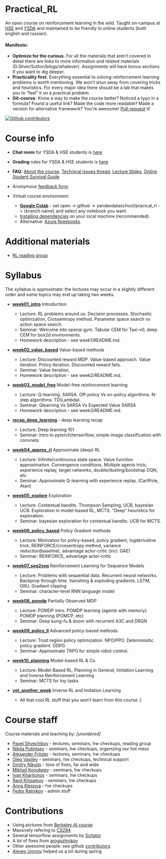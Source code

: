 # Practical_RL
 
An open course on reinforcement learning in the wild.
Taught on-campus at [HSE](https://cs.hse.ru) and [YSDA](https://yandexdataschool.com/) and maintained to be friendly to online students (both english and russian).

#### Manifesto:
* __Optimize for the curious.__ For all the materials that aren’t covered in detail there are links to more information and related materials (D.Silver/Sutton/blogs/whatever). Assignments will have bonus sections if you want to dig deeper.
* __Practicality first.__ Everything essential to solving reinforcement learning problems is worth mentioning. We won't shun away from covering tricks and heuristics. For every major idea there should be a lab that makes you to “feel” it on a practical problem.
* __Git-course.__ Know a way to make the course better? Noticed a typo in a formula? Found a useful link? Made the code more readable? Made a version for alternative framework? You're awesome! [Pull-request](https://help.github.com/articles/about-pull-requests/) it!

[![Github contributors](https://img.shields.io/github/contributors/yandexdataschool/Practical_RL.svg?logo=github&logoColor=white)](https://github.com/yandexdataschool/Practical_RL/graphs/contributors)

# Course info
* __Chat room__ for YSDA & HSE students is [here](https://t.me/joinchat/WM-4KG7vU4LnId1K)
* __Grading__ rules for YSDA & HSE students is [here](https://github.com/yandexdataschool/Practical_RL/wiki/Homeworks-and-grading)

* __FAQ:__ [About the course](https://github.com/yandexdataschool/Practical_RL/wiki/Practical-RL), [Technical issues thread](https://github.com/yandexdataschool/Practical_RL/issues/1), [Lecture Slides](https://yadi.sk/d/loPpY45J3EAYfU), [Online Student Survival Guide](https://github.com/yandexdataschool/Practical_RL/wiki/Online-student's-survival-guide)

* Anonymous [feedback form](https://docs.google.com/forms/d/e/1FAIpQLSdurWw97Sm9xCyYwC8g3iB5EibITnoPJW2IkOVQYE_kcXPh6Q/viewform).

* Virtual course environment: 
    * [__Google Colab__](https://colab.research.google.com/) - set open -> github -> yandexdataschool/pracical_rl -> {branch name} and select any notebook you want.
    * [Installing dependencies](https://github.com/yandexdataschool/Practical_RL/issues/1) on your local machine (recommended).
    * Alternative: [Azure Notebooks](https://notebooks.azure.com/).

# Additional materials
* [RL reading group](https://github.com/yandexdataschool/Practical_RL/wiki/RL-reading-group)


# Syllabus

The syllabus is approximate: the lectures may occur in a slightly different order and some topics may end up taking two weeks.

* [__week01_intro__](./week01_intro) Introduction
  * Lecture: RL problems around us. Decision processes. Stochastic optimization, Crossentropy method. Parameter space search vs action space search.
  * Seminar: Welcome into openai gym. Tabular CEM for Taxi-v0, deep CEM for box2d environments.
  * Homework description - see week1/README.md. 
 
* [__week02_value_based__](./week02_value_based) Value-based methods
  * Lecture: Discounted reward MDP. Value-based approach. Value iteration. Policy iteration. Discounted reward fails.
  * Seminar: Value iteration.  
  * Homework description - see week2/README.md. 
  
* [__week03_model_free__](./week03_model_free) Model-free reinforcement learning
  * Lecture: Q-learning. SARSA. Off-policy Vs on-policy algorithms. N-step algorithms. TD(Lambda).
  * Seminar: Qlearning Vs SARSA Vs Expected Value SARSA
  * Homework description - see week3/README.md. 

* [__recap_deep_learning__](./week04_\[recap\]_deep_learning) - deep learning recap 
  * Lecture: Deep learning 101
  * Seminar: Intro to pytorch/tensorflow, simple image classification with convnets

* [__week04_approx_rl__](./week04_approx_rl) Approximate (deep) RL
  * Lecture: Infinite/continuous state space. Value function approximation. Convergence conditions. Multiple agents trick; experience replay, target networks, double/dueling/bootstrap DQN, etc.
  * Seminar:  Approximate Q-learning with experience replay. (CartPole, Atari)
  
* [__week05_explore__](./week05_explore) Exploration
  * Lecture: Contextual bandits. Thompson Sampling, UCB, bayesian UCB. Exploration in model-based RL, MCTS. "Deep" heuristics for exploration.
  * Seminar: bayesian exploration for contextual bandits. UCB for MCTS.

* [__week06_policy_based__](./week06_policy_based) Policy Gradient methods
  * Lecture: Motivation for policy-based, policy gradient, logderivative trick, REINFORCE/crossentropy method, variance reduction(baseline), advantage actor-critic (incl. GAE)
  * Seminar: REINFORCE, advantage actor-critic

* [__week07_seq2seq__](./week07_seq2seq) Reinforcement Learning for Sequence Models
  * Lecture: Problems with sequential data. Recurrent neural networks. Backprop through time. Vanishing & exploding gradients. LSTM, GRU. Gradient clipping
  * Seminar: character-level RNN language model

* [__week08_pomdp__](./week08_pomdp) Partially Observed MDP
  * Lecture: POMDP intro. POMDP learning (agents with memory). POMDP planning (POMCP, etc)
  * Seminar: Deep kung-fu & doom with recurrent A3C and DRQN
  
* [__week09_policy_II__](./week09_policy_II) Advanced policy-based methods
  * Lecture: Trust region policy optimization. NPO/PPO. Deterministic policy gradient. DDPG
  * Seminar: Approximate TRPO for simple robot control.

* [__week10_planning__](./week10_planning) Model-based RL & Co
  * Lecture: Model-Based RL, Planning in General, Imitation Learning and Inverse Reinforcement Learning
  * Seminar: MCTS for toy tasks

* [__yet_another_week__](./yet_another_week) Inverse RL and Imitation Learning
  * All that cool RL stuff that you won't learn from this course :)


# Course staff
Course materials and teaching by: _[unordered]_
- [Pavel Shvechikov](https://github.com/pshvechikov) - lectures, seminars, hw checkups, reading group
- [Nikita Putintsev](https://github.com/qwasser) - seminars, hw checkups, organizing our hot mess
- [Alexander Fritsler](https://github.com/Fritz449) - lectures, seminars, hw checkups
- [Oleg Vasilev](https://github.com/Omrigan) - seminars, hw checkups, technical support
- [Dmitry Nikulin](https://github.com/pastafarianist) - tons of fixes, far and wide
- [Mikhail Konobeev](https://github.com/MichaelKonobeev) - seminars, hw checkups
- [Ivan Kharitonov](https://github.com/neer201) - seminars, hw checkups
- [Ravil Khisamov](https://github.com/zshrav) - seminars, hw checkups
- [Anna Klepova](https://github.com/q0o0p) - hw checkups
- [Fedor Ratnikov](https://github.com/justheuristic) - admin stuff

# Contributions
* Using pictures from [Berkeley AI course](http://ai.berkeley.edu/home.html)
* Massively refering to [CS294](http://rll.berkeley.edu/deeprlcourse/)
* Several tensorflow assignments by [Scitator](https://github.com/Scitator)
* A lot of fixes from [arogozhnikov](https://github.com/arogozhnikov)
* Other awesome people: see github [contributors](https://github.com/yandexdataschool/Practical_RL/graphs/contributors)
* [Alexey Umnov](https://github.com/alexeyum) helped us a lot during spring
